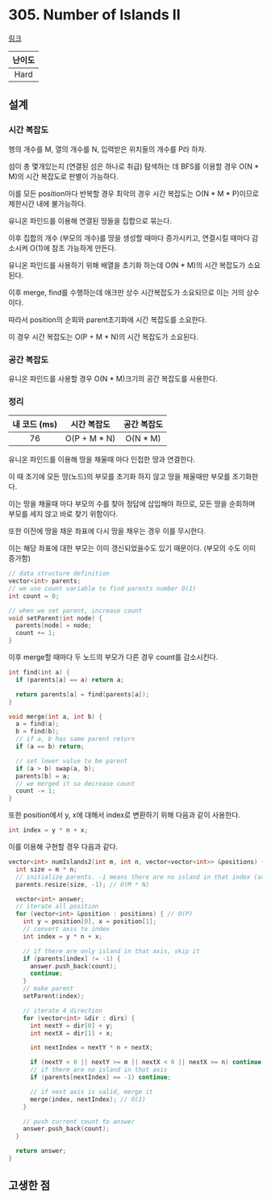 # 305. Number of Islands II

[링크](https://leetcode.com/problems/number-of-islands-ii/)

| 난이도 |
| :----: |
|  Hard  |

## 설계

### 시간 복잡도

행의 개수를 M, 열의 개수를 N, 입력받은 위치들의 개수를 P라 하자.

섬이 총 몇개있는지 (연결된 섬은 하나로 취급) 탐색하는 데 BFS를 이용할 경우 O(N \* M)의 시간 복잡도로 판별이 가능하다.

이를 모든 position마다 반복할 경우 최악의 경우 시간 복잡도는 O(N \* M \* P)이므로 제한시간 내에 불가능하다.

유니온 파인드를 이용해 연결된 땅들을 집합으로 묶는다.

이후 집합의 개수 (부모의 개수)를 땅을 생성할 때마다 증가시키고, 연결시킬 때마다 감소시켜 O(1)에 참조 가능하게 만든다.

유니온 파인드를 사용하기 위해 배열을 초기화 하는데 O(N \* M)의 시간 복잡도가 소요된다.

이후 merge, find를 수행하는데 애크만 상수 시간복잡도가 소요되므로 이는 거의 상수이다.

따라서 position의 순회와 parent초기화에 시간 복잡도를 소요한다.

이 경우 시간 복잡도는 O(P + M \* N)의 시간 복잡도가 소요된다.

### 공간 복잡도

유니온 파인드를 사용할 경우 O(N \* M)크기의 공간 복잡도를 사용한다.

### 정리

| 내 코드 (ms) |  시간 복잡도  | 공간 복잡도 |
| :----------: | :-----------: | :---------: |
|      76      | O(P + M \* N) |  O(N \* M)  |

유니온 파인드를 이용해 땅을 채울때 마다 인접한 땅과 연결한다.

이 때 초기에 모든 땅(노드)의 부모를 초기화 하지 않고 땅을 채울때만 부모를 초기화한다.

이는 땅을 채울때 마다 부모의 수를 찾아 정답에 삽입해야 하므로, 모든 땅을 순회하며 부모를 세지 않고 바로 찾기 위함이다.

또한 이전에 땅을 채운 좌표에 다시 땅을 채우는 경우 이를 무시한다.

이는 해당 좌표에 대한 부모는 이미 갱신되었을수도 있기 때문이다. (부모의 수도 이미 증가함)

```cpp
// data structure definition
vector<int> parents;
// we use count variable to find parents number O(1)
int count = 0;

// when we set parent, increase count
void setParent(int node) {
  parents[node] = node;
  count += 1;
}
```

이후 merge할 때마다 두 노드의 부모가 다른 경우 count를 감소시킨다.

```cpp
int find(int a) {
  if (parents[a] == a) return a;

  return parents[a] = find(parents[a]);
}

void merge(int a, int b) {
  a = find(a);
  b = find(b);
  // if a, b has same parent return
  if (a == b) return;

  // set lower value to be parent
  if (a > b) swap(a, b);
  parents[b] = a;
  // we merged it so decrease count
  count -= 1;
}
```

또한 position에서 y, x에 대해서 index로 변환하기 위해 다음과 같이 사용한다.

```cpp
int index = y * n + x;
```

이를 이용해 구현할 경우 다음과 같다.

```cpp
vector<int> numIslands2(int m, int n, vector<vector<int>> &positions) {
  int size = m * n;
  // initialize parents. -1 means there are no island in that index (axis)
  parents.resize(size, -1); // O(M * N)

  vector<int> answer;
  // iterate all position
  for (vector<int> &position : positions) { // O(P)
    int y = position[0], x = position[1];
    // convert axis to index
    int index = y * n + x;

    // if there are only island in that axis, skip it
    if (parents[index] != -1) {
      answer.push_back(count);
      continue;
    }
    // make parent
    setParent(index);

    // iterate 4 direction
    for (vector<int> &dir : dirs) {
      int nextY = dir[0] + y;
      int nextX = dir[1] + x;

      int nextIndex = nextY * n + nextX;

      if (nextY < 0 || nextY >= m || nextX < 0 || nextX >= n) continue;
      // if there are no island in that axis
      if (parents[nextIndex] == -1) continue;

      // if next axis is valid, merge it
      merge(index, nextIndex); // O(1)
    }

    // push current count to answer
    answer.push_back(count);
  }

  return answer;
}
```

## 고생한 점

